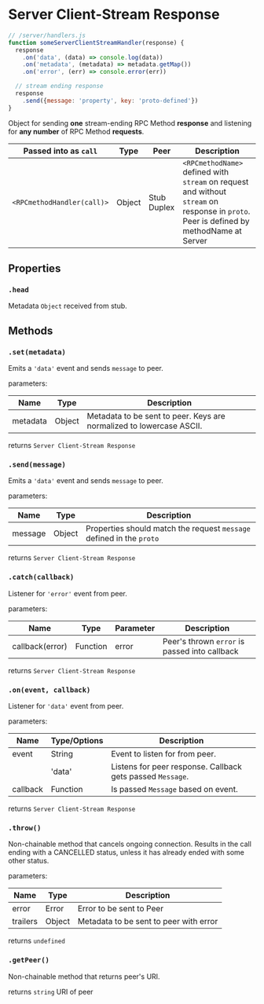 # Server Client-Stream Response

```javascript
// /server/handlers.js
function someServerClientStreamHandler(response) {
  response
    .on('data', (data) => console.log(data))
    .on('metadata', (metadata) => metadata.getMap())
    .on('error', (err) => console.error(err))

  // stream ending response
  response
    .send({message: 'property', key: 'proto-defined'})
}
```

Object for sending **one** stream-ending RPC Method **response** and listening for **any number** of RPC Method **requests**.

| Passed into as `call`      | Type   | Peer        | Description                                                                                                                            |
| ---------------------------- | -------- | ------------- | ---------------------------------------------------------------------------------------------------------------------------------------- |
| `<RPCmethodHandler(call)>` | Object | Stub Duplex | `<RPCmethodName>` defined with `stream` on request and without `stream` on response in `proto`. Peer is defined by methodName at Server |

## Properties
### `.head` 
Metadata `Object` received from stub.

## Methods
### `.set(metadata)`

Emits a `'data'` event and sends `message` to peer.

parameters:

| Name          | Type     | Description                                                                                     |
| --------------- | ---------- | ------------------------------------------------------------------------------------------------- |
| metadata       | Object   | Metadata to be sent to peer. Keys are normalized to lowercase ASCII. |
returns `Server Client-Stream Response`

### `.send(message)`

Emits a `'data'` event and sends `message` to peer.

parameters:

| Name          | Type     | Description                                                                                     |
|---------------|----------|-------------------------------------------------------------------------------------------------|
| message       | Object   | Properties should match the request `message` defined in the `proto`                            |
returns `Server Client-Stream Response`

### `.catch(callback)`
Listener for `'error'` event from peer.

parameters:

| Name     | Type     | Parameter | Description                                   |
|----------|----------|-----------|-----------------------------------------------|
| callback(error) | Function | error     | Peer's thrown `error` is passed into callback |
returns `Server Client-Stream Response`

### `.on(event, callback)`
Listener for `'data'` event from peer.

parameters:

| Name     | Type/Options | Description                                                            |
|----------|--------------|------------------------------------------------------------------------|
| event    | String       | Event to listen for from peer.                                         |
|          | 'data'       | Listens for peer response. Callback gets passed `Message`.              |
| callback | Function     | Is passed `Message` based on event.     |
returns `Server Client-Stream Response`

### `.throw()`
Non-chainable method that cancels ongoing connection. Results in the call ending with a CANCELLED status, unless it has already ended with some other status.

parameters:

| Name          | Type     | Description                                                                                     |
|---------------|----------|-------------------------------------------------------------------------------------------------|
| error       | Error   | Error to be sent to Peer                            |
| trailers       | Object   | Metadata to be sent to peer with error                            |

returns `undefined`

### `.getPeer()`
Non-chainable method that returns peer's URI.

returns `string` URI of peer